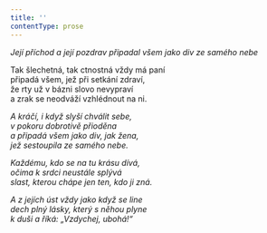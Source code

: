 ```yaml
---
title: ''
contentType: prose
---
```


<section>

_Její příchod a její pozdrav připadal všem jako div ze samého nebe_

</section>

<section>

Tak šlechetná, tak ctnostná vždy má paní  
připadá všem, jež při setkání zdraví,  
že rty už v bázni slovo nevypraví  
a zrak se neodváží vzhlédnout na ni.

_A kráčí, i když slyší chválit sebe,  
v pokoru dobrotivě přioděna  
a připadá všem jako div, jak žena,  
jež sestoupila ze samého nebe._

</section>

<section>

_Každému, kdo se na tu krásu dívá,  
očima k srdci neustále splývá  
slast, kterou chápe jen ten, kdo ji zná._

</section>

<section>

_A z jejích úst vždy jako když se line  
dech plný lásky, který s něhou plyne  
k duši a říká: „Vzdychej, ubohá!“_

</section>

